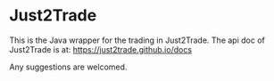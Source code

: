 # Just2Trade

This is the Java wrapper for the trading in Just2Trade. The api doc of Just2Trade is at: https://just2trade.github.io/docs

Any suggestions are welcomed.
